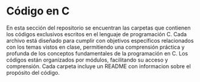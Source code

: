# Código en C

En esta sección del repositorio se encuentran las carpetas que contienen los códigos exclusivos escritos en el lenguaje de programación C. 
Cada archivo está diseñado para cumplir con objetivos específicos relacionados con los temas vistos en clase, permitiendo una comprensión práctica y profunda de los conceptos fundamentales de la programación en C. 
Los códigos están organizados por módulos, facilitando su acceso y comprensión. Cada carpeta incluye un README con informacion sobre el propósito del código.

